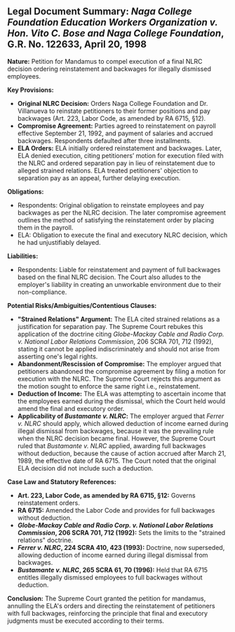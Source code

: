 ## Legal Document Summary: *Naga College Foundation Education Workers Organization v. Hon. Vito C. Bose and Naga College Foundation*, G.R. No. 122633, April 20, 1998

**Nature:** Petition for Mandamus to compel execution of a final NLRC decision ordering reinstatement and backwages for illegally dismissed employees.

**Key Provisions:**

*   **Original NLRC Decision:** Orders Naga College Foundation and Dr. Villanueva to reinstate petitioners to their former positions and pay backwages (Art. 223, Labor Code, as amended by RA 6715, §12).
*   **Compromise Agreement:** Parties agreed to reinstatement on payroll effective September 21, 1992, and payment of salaries and accrued backwages. Respondents defaulted after three installments.
*   **ELA Orders:** ELA initially ordered reinstatement and backwages. Later, ELA denied execution, citing petitioners’ motion for execution filed with the NLRC and ordered separation pay in lieu of reinstatement due to alleged strained relations. ELA treated petitioners' objection to separation pay as an appeal, further delaying execution.

**Obligations:**

*   Respondents: Original obligation to reinstate employees and pay backwages as per the NLRC decision. The later compromise agreement outlines the method of satisfying the reinstatement order by placing them in the payroll.
*   ELA: Obligation to execute the final and executory NLRC decision, which he had unjustifiably delayed.

**Liabilities:**

*   Respondents: Liable for reinstatement and payment of full backwages based on the final NLRC decision. The Court also alludes to the employer's liability in creating an unworkable environment due to their non-compliance.

**Potential Risks/Ambiguities/Contentious Clauses:**

*   **"Strained Relations" Argument:** The ELA cited strained relations as a justification for separation pay. The Supreme Court rebukes this application of the doctrine citing *Globe-Mackay Cable and Radio Corp. v. National Labor Relations Commission*, 206 SCRA 701, 712 (1992), stating it cannot be applied indiscriminately and should not arise from asserting one's legal rights.
*   **Abandonment/Rescission of Compromise:** The employer argued that petitioners abandoned the compromise agreement by filing a motion for execution with the NLRC. The Supreme Court rejects this argument as the motion sought to enforce the same right i.e., reinstatement.
*   **Deduction of Income:** The ELA was attempting to ascertain income that the employees earned during the dismissal, which the Court held would amend the final and executory order.
*   **Applicability of *Bustamante v. NLRC*:** The employer argued that *Ferrer v. NLRC* should apply, which allowed deduction of income earned during illegal dismissal from backwages, because it was the prevailing rule when the NLRC decision became final. However, the Supreme Court ruled that *Bustamante v. NLRC* applied, awarding full backwages without deduction, because the cause of action accrued after March 21, 1989, the effective date of RA 6715. The Court noted that the original ELA decision did not include such a deduction.

**Case Law and Statutory References:**

*   **Art. 223, Labor Code, as amended by RA 6715, §12:** Governs reinstatement orders.
*   **RA 6715:** Amended the Labor Code and provides for full backwages without deduction.
*   ***Globe-Mackay Cable and Radio Corp. v. National Labor Relations Commission*, 206 SCRA 701, 712 (1992):** Sets the limits to the "strained relations" doctrine.
*   ***Ferrer v. NLRC*, 224 SCRA 410, 423 (1993):** Doctrine, now superseded, allowing deduction of income earned during illegal dismissal from backwages.
*   ***Bustamante v. NLRC*, 265 SCRA 61, 70 (1996):** Held that RA 6715 entitles illegally dismissed employees to full backwages without deduction.

**Conclusion:** The Supreme Court granted the petition for mandamus, annulling the ELA's orders and directing the reinstatement of petitioners with full backwages, reinforcing the principle that final and executory judgments must be executed according to their terms.
